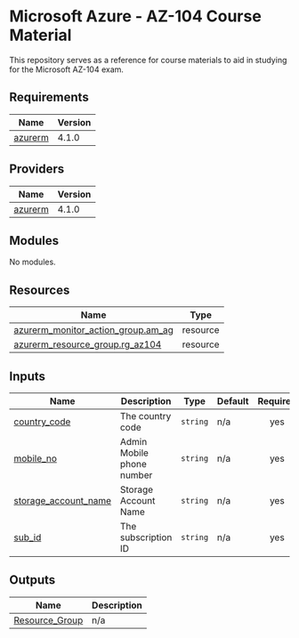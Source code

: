 # Microsoft Azure - AZ-104 Course Material

This repository serves as a reference for course materials to aid in studying for the Microsoft AZ-104 exam.

<!-- BEGIN_TF_DOCS -->
## Requirements

| Name                                                                | Version |
|---------------------------------------------------------------------|---------|
| <a name="requirement_azurerm"></a> [azurerm](#requirement\_azurerm) | 4.1.0   |

## Providers

| Name                                                          | Version |
|---------------------------------------------------------------|---------|
| <a name="provider_azurerm"></a> [azurerm](#provider\_azurerm) | 4.1.0   |

## Modules

No modules.

## Resources

| Name | Type |
|------|------|
| [azurerm_monitor_action_group.am_ag](https://registry.terraform.io/providers/hashicorp/azurerm/4.1.0/docs/resources/monitor_action_group) | resource |
| [azurerm_resource_group.rg_az104](https://registry.terraform.io/providers/hashicorp/azurerm/4.1.0/docs/resources/resource_group) | resource |

## Inputs

| Name                                                                                               | Description               | Type     | Default | Required |
|----------------------------------------------------------------------------------------------------|---------------------------|----------|---------|:--------:|
| <a name="input_country_code"></a> [country\_code](#input\_country\_code)                           | The country code          | `string` | n/a     |   yes    |
| <a name="input_mobile_no"></a> [mobile\_no](#input\_mobile\_no)                                    | Admin Mobile phone number | `string` | n/a     |   yes    |
| <a name="input_storage_account_name"></a> [storage\_account\_name](#input\_storage\_account\_name) | Storage Account Name      | `string` | n/a     |   yes    |
| <a name="input_sub_id"></a> [sub\_id](#input\_sub\_id)                                             | The subscription ID       | `string` | n/a     |   yes    |

## Outputs

| Name                                                                             | Description |
|----------------------------------------------------------------------------------|-------------|
| <a name="output_Resource_Group"></a> [Resource\_Group](#output\_Resource\_Group) | n/a         |
<!-- END_TF_DOCS -->